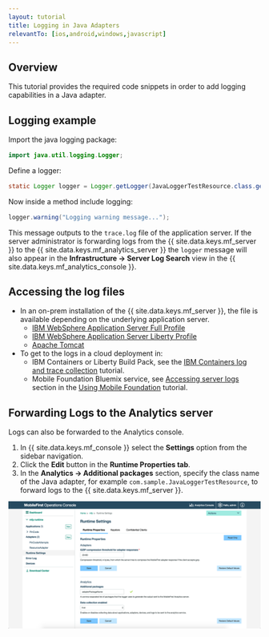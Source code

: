 ```yaml
---
layout: tutorial
title: Logging in Java Adapters
relevantTo: [ios,android,windows,javascript]
---
```

<!-- NLS_CHARSET=UTF-8 -->
## Overview
This tutorial provides the required code snippets in order to add logging capabilities in a Java adapter.

## Logging example
Import the java logging package:

```java
import java.util.logging.Logger;
```

Define a logger:

```java
static Logger logger = Logger.getLogger(JavaLoggerTestResource.class.getName());
```

Now inside a method include logging:

```java
logger.warning("Logging warning message...");
```

This message outputs to the `trace.log` file of the application server. If the server administrator is forwarding logs from the {{ site.data.keys.mf_server }} to the {{ site.data.keys.mf_analytics_server }} the `logger` message will also appear in the **Infrastructure → Server Log Search** view in the {{ site.data.keys.mf_analytics_console }}.

## Accessing the log files
* In an on-prem installation of the {{ site.data.keys.mf_server }}, the file is available depending on the underlying application server. 
    * [IBM WebSphere Application Server Full Profile](http://ibm.biz/knowctr#SSEQTP_8.5.5/com.ibm.websphere.base.doc/ae/ttrb_trcover.html)
    * [IBM WebSphere Application Server Liberty Profile](http://ibm.biz/knowctr#SSEQTP_8.5.5/com.ibm.websphere.wlp.doc/ae/rwlp_logging.html?cp=SSEQTP_8.5.5%2F1-16-0-0)
    * [Apache Tomcat](http://tomcat.apache.org/tomcat-7.0-doc/logging.html)
* To get to the logs in a cloud deployment in:
    * IBM Containers or Liberty Build Pack, see the [IBM Containers log and trace collection](../../../bluemix/mobilefirst-server-using-scripts/log-and-trace-collection/) tutorial.
    * Mobile Foundation Bluemix service, see [Accessing server logs](../../../bluemix/using-mobile-foundation/#accessing-server-logs) section in the [Using Mobile Foundation](../../../bluemix/using-mobile-foundation) tutorial.

## Forwarding Logs to the Analytics server
Logs can also be forwarded to the Analytics console.

1. In {{ site.data.keys.mf_console }} select the **Settings** option from the sidebar navigation.
2. Click the **Edit** button in the **Runtime Properties tab**.
3. In the **Analytics → Additional packages** section, specify the class name of the Java adapter, for example `com.sample.JavaLoggerTestResource`, to forward logs to the {{ site.data.keys.mf_server }}.

![Log filtering from the console](java-filter.png)
